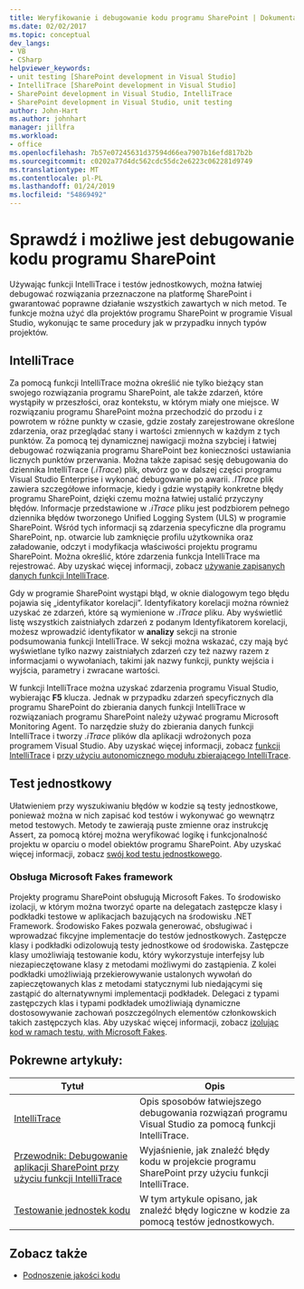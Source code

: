 ```yaml
---
title: Weryfikowanie i debugowanie kodu programu SharePoint | Dokumentacja firmy Microsoft
ms.date: 02/02/2017
ms.topic: conceptual
dev_langs:
- VB
- CSharp
helpviewer_keywords:
- unit testing [SharePoint development in Visual Studio]
- IntelliTrace [SharePoint development in Visual Studio]
- SharePoint development in Visual Studio, IntelliTrace
- SharePoint development in Visual Studio, unit testing
author: John-Hart
ms.author: johnhart
manager: jillfra
ms.workload:
- office
ms.openlocfilehash: 7b57e07245631d37594d66ea7907b16efd817b2b
ms.sourcegitcommit: c0202a77d4dc562cdc55dc2e6223c062281d9749
ms.translationtype: MT
ms.contentlocale: pl-PL
ms.lasthandoff: 01/24/2019
ms.locfileid: "54869492"
---
```

# <a name="verify-and-debug-sharepoint-code"></a>Sprawdź i możliwe jest debugowanie kodu programu SharePoint
Używając funkcji IntelliTrace i testów jednostkowych, można łatwiej debugować rozwiązania przeznaczone na platformę SharePoint i gwarantować poprawne działanie wszystkich zawartych w nich metod. Te funkcje można użyć dla projektów programu SharePoint w programie Visual Studio, wykonując te same procedury jak w przypadku innych typów projektów.

## <a name="intellitrace"></a>IntelliTrace
Za pomocą funkcji IntelliTrace można określić nie tylko bieżący stan swojego rozwiązania programu SharePoint, ale także zdarzeń, które wystąpiły w przeszłości, oraz kontekstu, w którym miały one miejsce. W rozwiązaniu programu SharePoint można przechodzić do przodu i z powrotem w różne punkty w czasie, gdzie zostały zarejestrowane określone zdarzenia, oraz przeglądać stany i wartości zmiennych w każdym z tych punktów. Za pomocą tej dynamicznej nawigacji można szybciej i łatwiej debugować rozwiązania programu SharePoint bez konieczności ustawiania licznych punktów przerwania. Można także zapisać sesję debugowania do dziennika IntelliTrace (*.iTrace*) plik, otwórz go w dalszej części programu Visual Studio Enterprise i wykonać debugowanie po awarii. *.ITrace* plik zawiera szczegółowe informacje, kiedy i gdzie wystąpiły konkretne błędy programu SharePoint, dzięki czemu można łatwiej ustalić przyczyny błędów. Informacje przedstawione w *.iTrace* pliku jest podzbiorem pełnego dziennika błędów tworzonego Unified Logging System (ULS) w programie SharePoint. Wśród tych informacji są zdarzenia specyficzne dla programu SharePoint, np. otwarcie lub zamknięcie profilu użytkownika oraz załadowanie, odczyt i modyfikacja właściwości projektu programu SharePoint. Można określić, które zdarzenia funkcja IntelliTrace ma rejestrować. Aby uzyskać więcej informacji, zobacz [używanie zapisanych danych funkcji IntelliTrace](../debugger/using-saved-intellitrace-data.md).

Gdy w programie SharePoint wystąpi błąd, w oknie dialogowym tego błędu pojawia się „identyfikator korelacji”. Identyfikatory korelacji można również uzyskać ze zdarzeń, które są wymienione w *.iTrace* pliku. Aby wyświetlić listę wszystkich zaistniałych zdarzeń z podanym Identyfikatorem korelacji, możesz wprowadzić identyfikator w **analizy** sekcji na stronie podsumowania funkcji IntelliTrace. W sekcji można wskazać, czy mają być wyświetlane tylko nazwy zaistniałych zdarzeń czy też nazwy razem z informacjami o wywołaniach, takimi jak nazwy funkcji, punkty wejścia i wyjścia, parametry i zwracane wartości.

W funkcji IntelliTrace można uzyskać zdarzenia programu Visual Studio, wybierając **F5** klucza. Jednak w przypadku zdarzeń specyficznych dla programu SharePoint do zbierania danych funkcji IntelliTrace w rozwiązaniach programu SharePoint należy używać programu Microsoft Monitoring Agent. To narzędzie służy do zbierania danych funkcji IntelliTrace i tworzy *.iTrace* plików dla aplikacji wdrożonych poza programem Visual Studio. Aby uzyskać więcej informacji, zobacz [funkcji IntelliTrace](../debugger/intellitrace-features.md) i [przy użyciu autonomicznego modułu zbierającego IntelliTrace](../debugger/using-the-intellitrace-stand-alone-collector.md).

## <a name="unit-test"></a>Test jednostkowy
Ułatwieniem przy wyszukiwaniu błędów w kodzie są testy jednostkowe, ponieważ można w nich zapisać kod testów i wykonywać go wewnątrz metod testowych. Metody te zawierają puste zmienne oraz instrukcję Assert, za pomocą której można weryfikować logikę i funkcjonalność projektu w oparciu o model obiektów programu SharePoint. Aby uzyskać więcej informacji, zobacz [swój kod testu jednostkowego](../test/unit-test-your-code.md).

### <a name="support-for-microsoft-fakes-framework"></a>Obsługa Microsoft Fakes framework
Projekty programu SharePoint obsługują Microsoft Fakes. To środowisko izolacji, w którym można tworzyć oparte na delegatach zastępcze klasy i podkładki testowe w aplikacjach bazujących na środowisku .NET Framework. Środowisko Fakes pozwala generować, obsługiwać i wprowadzać fikcyjne implementacje do testów jednostkowych. Zastępcze klasy i podkładki odizolowują testy jednostkowe od środowiska. Zastępcze klasy umożliwiają testowanie kodu, który wykorzystuje interfejsy lub niezapieczętowane klasy z metodami możliwymi do zastąpienia. Z kolei podkładki umożliwiają przekierowywanie ustalonych wywołań do zapieczętowanych klas z metodami statycznymi lub niedającymi się zastąpić do alternatywnymi implementacji podkładek. Delegaci z typami zastępczych klas i typami podkładek umożliwiają dynamiczne dostosowywanie zachowań poszczególnych elementów członkowskich takich zastępczych klas. Aby uzyskać więcej informacji, zobacz [izolując kod w ramach testu, with Microsoft Fakes](../test/isolating-code-under-test-with-microsoft-fakes.md).

## <a name="related-articles"></a>Pokrewne artykuły:

|Tytuł|Opis|
|-----------|-----------------|
|[IntelliTrace](../debugger/intellitrace.md)|Opis sposobów łatwiejszego debugowania rozwiązań programu Visual Studio za pomocą funkcji IntelliTrace.|
|[Przewodnik: Debugowanie aplikacji SharePoint przy użyciu funkcji IntelliTrace](../sharepoint/walkthrough-debugging-a-sharepoint-application-by-using-intellitrace.md)|Wyjaśnienie, jak znaleźć błędy kodu w projekcie programu SharePoint przy użyciu funkcji IntelliTrace.|
|[Testowanie jednostek kodu](../test/unit-test-your-code.md)|W tym artykule opisano, jak znaleźć błędy logiczne w kodzie za pomocą testów jednostkowych.|

## <a name="see-also"></a>Zobacz także

- [Podnoszenie jakości kodu](../test/improve-code-quality.md)